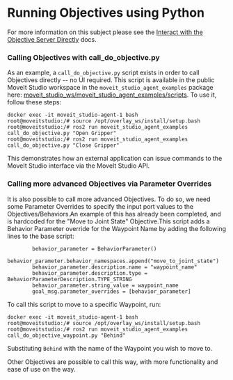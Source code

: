 # Running Objectives using Python

For more information on this subject please see the [Interact with the Objective Server Directly](https://docs.picknik.ai/en/latest/how_to/interact_with_the_objective_server_directly/interact_with_the_objective_server_directly.html) docs.

### Calling Objectives with call_do_objective.py

As an example, a `call_do_objective.py` script exists in order to call Objectives directly -- no UI required. 
This script is available in the public MoveIt Studio workspace in the `moveit_studio_agent_examples` package here: [moveit_studio_ws/moveit_studio_agent_examples/scripts](https://github.com/PickNikRobotics/moveit_studio_ws/tree/main/src/moveit_studio_agent_examples/scripts).
To use it, follow these steps:

```console
docker exec -it moveit_studio-agent-1 bash
root@moveitstudio:/# source /opt/overlay_ws/install/setup.bash
root@moveitstudio:/# ros2 run moveit_studio_agent_examples call_do_objective.py "Open Gripper"
root@moveitstudio:/# ros2 run moveit_studio_agent_examples call_do_objective.py "Close Gripper"
```

This demonstrates how an external application can issue commands to the MoveIt Studio interface via the MoveIt Studio API. 

### Calling more advanced Objectives via Parameter Overrides

It is also possible to call more advanced Objectives.
To do so, we need some Parameter Overrides to specify the input port values to the Objectives/Behaviors.An example of this has already been completed, and is hardcoded for the "Move to Joint State" Objective.This script adds a Behavior Parameter override for the Waypoint Name by adding the following lines to the base script:

```python3
        behavior_parameter = BehaviorParameter()
        behavior_parameter.behavior_namespaces.append("move_to_joint_state")
        behavior_parameter.description.name = "waypoint_name"
        behavior_parameter.description.type = BehaviorParameterDescription.TYPE_STRING
        behavior_parameter.string_value = waypoint_name
        goal_msg.parameter_overrides = [behavior_parameter]
```

To call this script to move to a specific Waypoint, run:

```console
docker exec -it moveit_studio-agent-1 bash
root@moveitstudio:/# source /opt/overlay_ws/install/setup.bash
root@moveitstudio:/# ros2 run moveit_studio_agent_examples call_do_objective_waypoint.py "Behind"
```

Substituting `Behind` with the name of the Waypoint you wish to move to. 

Other Objectives are possible to call this way, with more functionality and ease of use on the way.
